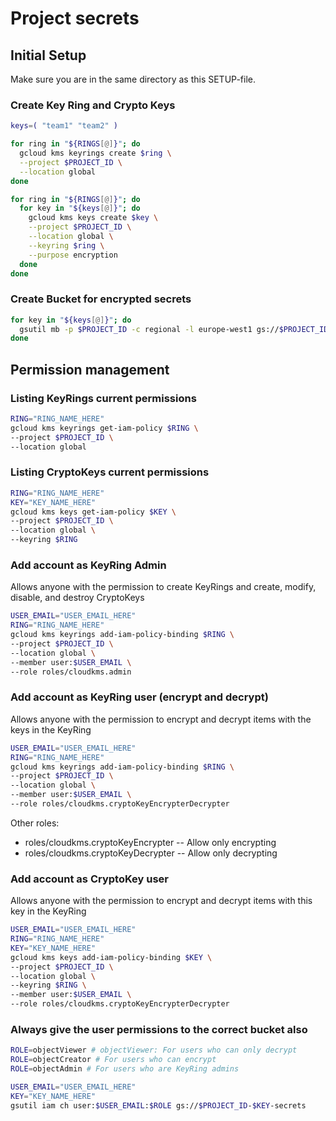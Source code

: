 # Project secrets

## Initial Setup

Make sure you are in the same directory as this SETUP-file.

### Create Key Ring and Crypto Keys

```sh
keys=( "team1" "team2" )
```

```sh
for ring in "${RINGS[@]}"; do
  gcloud kms keyrings create $ring \
  --project $PROJECT_ID \
  --location global
done
```

```sh
for ring in "${RINGS[@]}"; do
  for key in "${keys[@]}"; do
    gcloud kms keys create $key \
    --project $PROJECT_ID \
    --location global \
    --keyring $ring \
    --purpose encryption
  done
done
```

### Create Bucket for encrypted secrets

```sh
for key in "${keys[@]}"; do
  gsutil mb -p $PROJECT_ID -c regional -l europe-west1 gs://$PROJECT_ID-$key-secrets
done
```

## Permission management

### Listing KeyRings current permissions

```sh
RING="RING_NAME_HERE"
gcloud kms keyrings get-iam-policy $RING \
--project $PROJECT_ID \
--location global
```

### Listing CryptoKeys current permissions

```sh
RING="RING_NAME_HERE"
KEY="KEY_NAME_HERE"
gcloud kms keys get-iam-policy $KEY \
--project $PROJECT_ID \
--location global \
--keyring $RING
```

### Add account as KeyRing Admin

Allows anyone with the permission to create KeyRings and create, modify, disable, and destroy CryptoKeys

```sh
USER_EMAIL="USER_EMAIL_HERE"
RING="RING_NAME_HERE"
gcloud kms keyrings add-iam-policy-binding $RING \
--project $PROJECT_ID \
--location global \
--member user:$USER_EMAIL \
--role roles/cloudkms.admin
```

### Add account as KeyRing user (encrypt and decrypt)

Allows anyone with the permission to encrypt and decrypt items with the keys in the KeyRing

```sh
USER_EMAIL="USER_EMAIL_HERE"
RING="RING_NAME_HERE"
gcloud kms keyrings add-iam-policy-binding $RING \
--project $PROJECT_ID \
--location global \
--member user:$USER_EMAIL \
--role roles/cloudkms.cryptoKeyEncrypterDecrypter
```

Other roles:

* roles/cloudkms.cryptoKeyEncrypter -- Allow only encrypting
* roles/cloudkms.cryptoKeyDecrypter -- Allow only decrypting

### Add account as CryptoKey user

Allows anyone with the permission to encrypt and decrypt items with this key in the KeyRing

```sh
USER_EMAIL="USER_EMAIL_HERE"
RING="RING_NAME_HERE"
KEY="KEY_NAME_HERE"
gcloud kms keys add-iam-policy-binding $KEY \
--project $PROJECT_ID \
--location global \
--keyring $RING \
--member user:$USER_EMAIL \
--role roles/cloudkms.cryptoKeyEncrypterDecrypter
```

### Always give the user permissions to the correct bucket also

```sh
ROLE=objectViewer # objectViewer: For users who can only decrypt
ROLE=objectCreator # For users who can encrypt
ROLE=objectAdmin # For users who are KeyRing admins

USER_EMAIL="USER_EMAIL_HERE"
KEY="KEY_NAME_HERE"
gsutil iam ch user:$USER_EMAIL:$ROLE gs://$PROJECT_ID-$KEY-secrets
````
